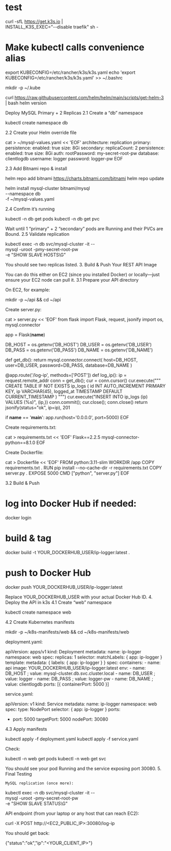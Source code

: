 # test

curl -sfL https://get.k3s.io | \
  INSTALL_K3S_EXEC="--disable traefik" sh -

# Make kubectl calls convenience alias
export KUBECONFIG=/etc/rancher/k3s/k3s.yaml
echo 'export KUBECONFIG=/etc/rancher/k3s/k3s.yaml' >> ~/.bashrc


mkdir -p ~/.kube

curl https://raw.githubusercontent.com/helm/helm/main/scripts/get-helm-3 | bash
helm version

 Deploy MySQL Primary + 2 Replicas
2.1 Create a “db” namespace

kubectl create namespace db

2.2 Create your Helm override file

cat > ~/mysql-values.yaml << 'EOF'
architecture: replication
primary:
  persistence:
    enabled: true
    size: 8Gi
secondary:
  replicaCount: 2
  persistence:
    enabled: true
    size: 8Gi
auth:
  rootPassword: my-secret-root-pw
  database: clientlogdb
  username: logger
  password: logger-pw
EOF

2.3 Add Bitnami repo & install

helm repo add bitnami https://charts.bitnami.com/bitnami
helm repo update

helm install mysql-cluster bitnami/mysql \
  --namespace db \
  -f ~/mysql-values.yaml

2.4 Confirm it’s running

kubectl -n db get pods
kubectl -n db get pvc

Wait until 1 “primary” + 2 “secondary” pods are Running and their PVCs are Bound.
2.5 Validate replication

kubectl exec -n db svc/mysql-cluster -it -- \
  mysql -uroot -pmy-secret-root-pw \
  -e "SHOW SLAVE HOSTS\G"

You should see two replicas listed.
3. Build & Push Your REST API Image

You can do this either on EC2 (since you installed Docker) or locally—just ensure your EC2 node can pull it.
3.1 Prepare your API directory

On EC2, for example:

mkdir -p ~/api && cd ~/api

Create server.py:

cat > server.py << 'EOF'
from flask import Flask, request, jsonify
import os, mysql.connector

app = Flask(__name__)

DB_HOST = os.getenv('DB_HOST')
DB_USER = os.getenv('DB_USER')
DB_PASS = os.getenv('DB_PASS')
DB_NAME = os.getenv('DB_NAME')

def get_db():
    return mysql.connector.connect(
        host=DB_HOST, user=DB_USER, password=DB_PASS, database=DB_NAME
    )

@app.route('/log-ip', methods=['POST'])
def log_ip():
    ip = request.remote_addr
    conn = get_db(); cur = conn.cursor()
    cur.execute("""
      CREATE TABLE IF NOT EXISTS ip_logs (
        id INT AUTO_INCREMENT PRIMARY KEY,
        ip VARCHAR(45),
        logged_at TIMESTAMP DEFAULT CURRENT_TIMESTAMP
      )
    """)
    cur.execute("INSERT INTO ip_logs (ip) VALUES (%s)", (ip,))
    conn.commit(); cur.close(); conn.close()
    return jsonify(status="ok", ip=ip), 201

if __name__ == '__main__':
    app.run(host='0.0.0.0', port=5000)
EOF

Create requirements.txt:

cat > requirements.txt << 'EOF'
Flask==2.2.5
mysql-connector-python==8.1.0
EOF

Create Dockerfile:

cat > Dockerfile << 'EOF'
FROM python:3.11-slim
WORKDIR /app
COPY requirements.txt .
RUN pip install --no-cache-dir -r requirements.txt
COPY server.py .
EXPOSE 5000
CMD ["python", "server.py"]
EOF

3.2 Build & Push

# log into Docker Hub if needed:
docker login

# build & tag
docker build -t YOUR_DOCKERHUB_USER/ip-logger:latest .

# push to Docker Hub
docker push YOUR_DOCKERHUB_USER/ip-logger:latest

Replace YOUR_DOCKERHUB_USER with your actual Docker Hub ID.
4. Deploy the API in k3s
4.1 Create “web” namespace

kubectl create namespace web

4.2 Create Kubernetes manifests

mkdir -p ~/k8s-manifests/web && cd ~/k8s-manifests/web

deployment.yaml:

apiVersion: apps/v1
kind: Deployment
metadata:
  name: ip-logger
  namespace: web
spec:
  replicas: 1
  selector:
    matchLabels: { app: ip-logger }
  template:
    metadata: { labels: { app: ip-logger } }
    spec:
      containers:
      - name: api
        image: YOUR_DOCKERHUB_USER/ip-logger:latest
        env:
        - name: DB_HOST   ; value: mysql-cluster.db.svc.cluster.local
        - name: DB_USER   ; value: logger
        - name: DB_PASS   ; value: logger-pw
        - name: DB_NAME   ; value: clientlogdb
        ports: [{ containerPort: 5000 }]

service.yaml:

apiVersion: v1
kind: Service
metadata:
  name: ip-logger
  namespace: web
spec:
  type: NodePort
  selector: { app: ip-logger }
  ports:
  - port: 5000
    targetPort: 5000
    nodePort: 30080

4.3 Apply manifests

kubectl apply -f deployment.yaml
kubectl apply -f service.yaml

Check:

kubectl -n web get pods
kubectl -n web get svc

You should see your pod Running and the service exposing port 30080.
5. Final Testing

    MySQL replication (once more):

kubectl exec -n db svc/mysql-cluster -it -- \
  mysql -uroot -pmy-secret-root-pw \
  -e "SHOW SLAVE STATUS\G"

API endpoint (from your laptop or any host that can reach EC2):

curl -X POST http://<EC2_PUBLIC_IP>:30080/log-ip

You should get back:

{"status":"ok","ip":"<YOUR_CLIENT_IP>"}
